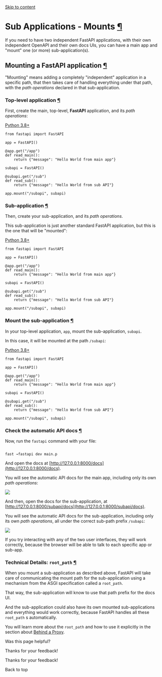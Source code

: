 [Skip to content](https://fastapi.tiangolo.com/advanced/sub-applications/#sub-applications-mounts)

# Sub Applications - Mounts [¶](https://fastapi.tiangolo.com/advanced/sub-applications/\#sub-applications-mounts "Permanent link")

If you need to have two independent FastAPI applications, with their own independent OpenAPI and their own docs UIs, you can have a main app and "mount" one (or more) sub-application(s).

## Mounting a **FastAPI** application [¶](https://fastapi.tiangolo.com/advanced/sub-applications/\#mounting-a-fastapi-application "Permanent link")

"Mounting" means adding a completely "independent" application in a specific path, that then takes care of handling everything under that path, with the _path operations_ declared in that sub-application.

### Top-level application [¶](https://fastapi.tiangolo.com/advanced/sub-applications/\#top-level-application "Permanent link")

First, create the main, top-level, **FastAPI** application, and its _path operations_:

[Python 3.8+](https://fastapi.tiangolo.com/advanced/sub-applications/#__tabbed_1_1)

```md-code__content
from fastapi import FastAPI

app = FastAPI()

@app.get("/app")
def read_main():
    return {"message": "Hello World from main app"}

subapi = FastAPI()

@subapi.get("/sub")
def read_sub():
    return {"message": "Hello World from sub API"}

app.mount("/subapi", subapi)

```

### Sub-application [¶](https://fastapi.tiangolo.com/advanced/sub-applications/\#sub-application "Permanent link")

Then, create your sub-application, and its _path operations_.

This sub-application is just another standard FastAPI application, but this is the one that will be "mounted":

[Python 3.8+](https://fastapi.tiangolo.com/advanced/sub-applications/#__tabbed_2_1)

```md-code__content
from fastapi import FastAPI

app = FastAPI()

@app.get("/app")
def read_main():
    return {"message": "Hello World from main app"}

subapi = FastAPI()

@subapi.get("/sub")
def read_sub():
    return {"message": "Hello World from sub API"}

app.mount("/subapi", subapi)

```

### Mount the sub-application [¶](https://fastapi.tiangolo.com/advanced/sub-applications/\#mount-the-sub-application "Permanent link")

In your top-level application, `app`, mount the sub-application, `subapi`.

In this case, it will be mounted at the path `/subapi`:

[Python 3.8+](https://fastapi.tiangolo.com/advanced/sub-applications/#__tabbed_3_1)

```md-code__content
from fastapi import FastAPI

app = FastAPI()

@app.get("/app")
def read_main():
    return {"message": "Hello World from main app"}

subapi = FastAPI()

@subapi.get("/sub")
def read_sub():
    return {"message": "Hello World from sub API"}

app.mount("/subapi", subapi)

```

### Check the automatic API docs [¶](https://fastapi.tiangolo.com/advanced/sub-applications/\#check-the-automatic-api-docs "Permanent link")

Now, run the `fastapi` command with your file:

```

fast →fastapi dev main.p
```

And open the docs at [http://127.0.0.1:8000/docs](http://127.0.0.1:8000/docs).

You will see the automatic API docs for the main app, including only its own _path operations_:

![](https://fastapi.tiangolo.com/img/tutorial/sub-applications/image01.png)

And then, open the docs for the sub-application, at [http://127.0.0.1:8000/subapi/docs](http://127.0.0.1:8000/subapi/docs).

You will see the automatic API docs for the sub-application, including only its own _path operations_, all under the correct sub-path prefix `/subapi`:

![](https://fastapi.tiangolo.com/img/tutorial/sub-applications/image02.png)

If you try interacting with any of the two user interfaces, they will work correctly, because the browser will be able to talk to each specific app or sub-app.

### Technical Details: `root_path` [¶](https://fastapi.tiangolo.com/advanced/sub-applications/\#technical-details-root_path "Permanent link")

When you mount a sub-application as described above, FastAPI will take care of communicating the mount path for the sub-application using a mechanism from the ASGI specification called a `root_path`.

That way, the sub-application will know to use that path prefix for the docs UI.

And the sub-application could also have its own mounted sub-applications and everything would work correctly, because FastAPI handles all these `root_path` s automatically.

You will learn more about the `root_path` and how to use it explicitly in the section about [Behind a Proxy](https://fastapi.tiangolo.com/advanced/behind-a-proxy/).

Was this page helpful?






Thanks for your feedback!






Thanks for your feedback!


Back to top